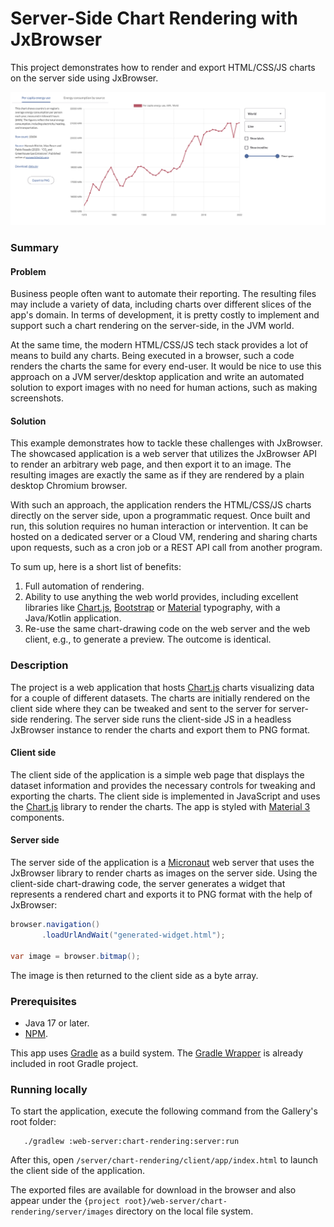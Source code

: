 # Server-Side Chart Rendering with JxBrowser

This project demonstrates how to render and export HTML/CSS/JS charts 
on the server side using JxBrowser.

![screenshot.png](.github/readme-resources/screenshot.png)

### Summary

#### Problem

Business people often want to automate their reporting. The resulting files
may include a variety of data, including charts over different slices of the app's domain.
In terms of development, it is pretty costly to implement and support such a chart rendering
on the server-side, in the JVM world.

At the same time, the modern HTML/CSS/JS tech stack provides a lot of means to build any charts.
Being executed in a browser, such a code renders the charts the same for every end-user.
It would be nice to use this approach on a JVM server/desktop application and write an automated
solution to export images with no need for human actions, such as making screenshots.

#### Solution

This example demonstrates how to tackle these challenges with JxBrowser.
The showcased application is a web server that utilizes the JxBrowser API
to render an arbitrary web page, and then export it to an image. The resulting images
are exactly the same as if they are rendered by a plain desktop Chromium browser.

With such an approach, the application renders the HTML/CSS/JS charts directly on the server side,
upon a programmatic request. Once built and run, this solution requires no human interaction or intervention.
It can be hosted on a dedicated server or a Cloud VM, rendering and sharing charts
upon requests, such as a cron job or a REST API call from another program.

To sum up, here is a short list of benefits:

1. Full automation of rendering.
2. Ability to use anything the web world provides, including excellent libraries
   like [Chart.js][chart.js], [Bootstrap][bootstrap] or [Material][material] typography,
   with a Java/Kotlin application.
3. Re-use the same chart-drawing code on the web server and the web client, 
   e.g., to generate a preview. The outcome is identical.

### Description

The project is a web application that hosts [Chart.js][chart.js] charts visualizing data 
for a couple of different datasets. The charts are initially rendered on the client side 
where they can be tweaked and sent to the server for server-side rendering. The server side 
runs the client-side JS in a headless JxBrowser instance to render the charts and export 
them to PNG format.

#### Client side

The client side of the application is a simple web page that displays the dataset 
information and provides the necessary controls for tweaking and exporting the charts. 
The client side is implemented in JavaScript and uses the [Chart.js][chart.js] library 
to render the charts. The app is styled with [Material 3][material] components.

#### Server side

The server side of the application is a [Micronaut][micronaut] web server that 
uses the JxBrowser library to render charts as images on the server side. Using 
the client-side chart-drawing code, the server generates a widget that represents 
a rendered chart and exports it to PNG format with the help of JxBrowser:
```java
browser.navigation()
       .loadUrlAndWait("generated-widget.html");
       
var image = browser.bitmap();       
```
The image is then returned to the client side as a byte array.

### Prerequisites

- Java 17 or later.
- [NPM][npm].

This app uses [Gradle][gradle] as a build system. The [Gradle Wrapper][gradle-wrapper]
is already included in root Gradle project.

### Running locally

To start the application, execute the following command
from the Gallery's root folder:

```shell
   ./gradlew :web-server:chart-rendering:server:run
```
After this, open `/server/chart-rendering/client/app/index.html` to launch 
the client side of the application.

The exported files are available for download in the browser and also appear 
under the `{project root}/web-server/chart-rendering/server/images` directory 
on the local file system.

[chart.js]: https://www.chartjs.org/
[bootstrap]: https://getbootstrap.com/
[material]: https://m3.material.io/
[micronaut]: https://micronaut.io/
[npm]: https://nodejs.org/en/download
[gradle]: https://gradle.org
[gradle-wrapper]: https://docs.gradle.org/current/userguide/gradle_wrapper.html

